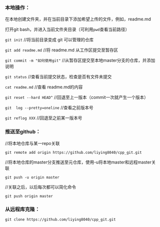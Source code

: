 ### 本地操作：
在本地创建文件夹，并在当前目录下添加希望上传的文件，例如，readme.md

打开git bash，并进入当前文件夹目录（可利用`pwd`查看当前路径）

`git init`							//将当前目录变成 git 可以管理的仓库

`git add readme.md`		//将 readme.md 从工作区提交至暂存区

`git commit -m "如何使用git"`	//从暂存区提交至本地master分支的仓库，并添加说明

`git status`			//查看当前提交状态，检查是否有文件未提交

`cat readme.md`	//查看 readme.md的内容

`git reset --hard HEAD^`	//回退至上一版本（commit一次就产生一个版本）

`git  log --pretty=oneline`	//查看之前版本号

`git reflog XXX`		//回退至之前某一版本号

### 推送至github：
//将本地仓库与某一repo关联

`git remote add origin https://github.com/liying8040/cpp_git.git`

//将本地仓库的master分支推送至元仓库，使用-u将本地master和远程master关联

`git push -u origin master`

//关联之后，以后每次都可以简化命令

`git push origin master`



### 从远程库克隆：
`git clone https://github.com/liying8040/cpp_git.git`

